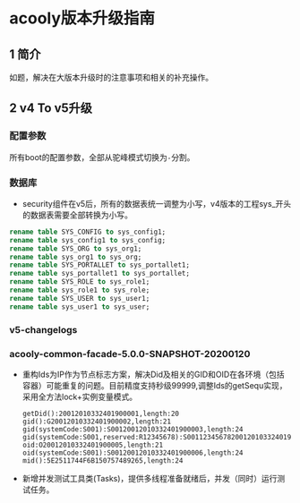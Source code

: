 <!-- title: 升级V4-V5  -->
<!-- type: core -->
<!-- author: zhangpu -->
<!-- date: 2019-10-1 -->

acooly版本升级指南
====

## 1 简介
如题，解决在大版本升级时的注意事项和相关的补充操作。

## 2 v4 To v5升级

### 配置参数

所有boot的配置参数，全部从驼峰模式切换为`-`分割。

### 数据库
* security组件在v5后，所有的数据表统一调整为小写，v4版本的工程sys_开头的数据表需要全部转换为小写。

```sql
rename table SYS_CONFIG to sys_config1;
rename table sys_config1 to sys_config;
rename table SYS_ORG to sys_org1;
rename table sys_org1 to sys_org;
rename table SYS_PORTALLET to sys_portallet1;
rename table sys_portallet1 to sys_portallet;
rename table SYS_ROLE to sys_role1;
rename table sys_role1 to sys_role;
rename table SYS_USER to sys_user1;
rename table sys_user1 to sys_user;
```

### v5-changelogs

### acooly-common-facade-5.0.0-SNAPSHOT-20200120

* 重构Ids为IP作为节点标志方案，解决Did及相关的GID和OID在各环境（包括容器）可能重复的问题。目前精度支持秒级99999,调整Ids的getSequ实现，采用全方法lock+实例变量模式。

    ```
    getDid():20012010332401900001,length:20
    gid():G20012010332401900002,length:21
    gid(systemCode:S001):S00120012010332401900003,length:24
    gid(systemCode:S001,reserved:R12345678):S0011234567820012010332401900004,length:32
    oid:O20012010332401900005,length:21
    oid(systemCode:S001):S00120012010332401900006,length:24
    mid():5E2511744F6B150757489265,length:24
    ```

* 新增并发测试工具类(Tasks)，提供多线程准备就绪后，并发（同时）运行测试任务。